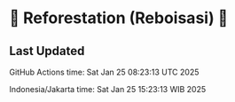 
# 🌳 Reforestation (Reboisasi) 🌲

## Last Updated

GitHub Actions time: Sat Jan 25 08:23:13 UTC 2025

Indonesia/Jakarta time: Sat Jan 25 15:23:13 WIB 2025
